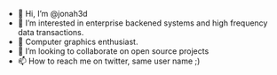 - 👋 Hi, I’m @jonah3d
- 👀 I’m interested in enterprise backened systems and high frequency data transactions.
- 🌱 Computer graphics enthusiast.
- 💞️ I’m looking to collaborate on open source projects
- 📫 How to reach me on twitter, same user name ;)

<!---
jonah3d/jonah3d is a ✨ special ✨ repository because its `README.md` (this file) appears on your GitHub profile.
You can click the Preview link to take a look at your changes.
--->
